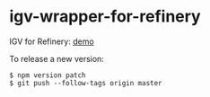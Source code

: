 # igv-wrapper-for-refinery

IGV for Refinery: [demo](https://refinery-platform.github.io/igv-wrapper-for-refinery?vis=refinery_igv_wrapper&genome=hg19&uuids[]=mock-uuid-1&uuids[]=mock-uuid-2)

To release a new version:
```
$ npm version patch
$ git push --follow-tags origin master
```
